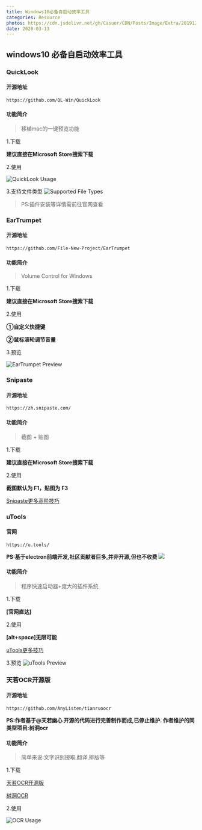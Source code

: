 ```yaml
---
title: Windows10必备自启动效率工具
categories: Resource
photos: https://cdn.jsdelivr.net/gh/Casuor/CDN/Posts/Image/Extra/20191228/win10.png
date: 2020-03-13
---
```


## windows10 必备自启动效率工具
### QuickLook
#### 开源地址

`https://github.com/QL-Win/QuickLook`

#### 功能简介
>移植mac的一键预览功能

1.下载

**建议直接在Microsoft Store搜索下载**

2.使用

![QuickLook Usage](http://yanxuan.nosdn.127.net/28f6b9dcfa32e8fb4c49637df46f4417.png)

3.支持文件类型
![Supported File Types](http://yanxuan.nosdn.127.net/70ef54f0084de7b7b5128ff5f074d046.png)

>PS:插件安装等详情需前往官网查看

### EarTrumpet
#### 开源地址

`https://github.com/File-New-Project/EarTrumpet`

#### 功能简介
>Volume Control for Windows

1.下载

**建议直接在Microsoft Store搜索下载**

2.使用

**①自定义快捷键**

**②鼠标滚轮调节音量**

3.预览

![EarTrumpet Preview](http://yanxuan.nosdn.127.net/525c0bd0edaa6384238f956e8743ebe6.png)

### Snipaste
#### 开源地址
`https://zh.snipaste.com/`
#### 功能简介
>截图 + 贴图

1.下载

**建议直接在Microsoft Store搜索下载**

2.使用

**截图默认为 F1，贴图为 F3**

[Snipaste更多高阶技巧](https://docs.snipaste.com/zh-cn/)

### uTools
#### 官网
`https://u.tools/`

**PS:基于electron前端开发,社区贡献者巨多,并非开源,但也不收费**
![](http://yanxuan.nosdn.127.net/5c1b1c73c5d71939aaf2f87555546bf2.png)
#### 功能简介
>程序快速启动器+庞大的插件系统

1.下载

**[官网直达]**

2.使用

**[alt+space]无限可能**

[uTools更多技巧](https://u.tools/docs/guide/skills.html)

3.预览
![uTools Preview](http://yanxuan.nosdn.127.net/2d3e9e173133152447c8e53f6fdcfa9c.png)
### 天若OCR开源版
#### 开源地址
`https://github.com/AnyListen/tianruoocr`

**PS:作者基于@天若幽心 开源的代码进行完善制作而成,已停止维护. 作者维护的同类型项目:树洞ocr**

#### 功能简介
>简单来说:文字识别提取,翻译,排版等

1.下载

[天若OCR开源版](https://github.com/AnyListen/tianruoocr/releases)

[树洞OCR](https://github.com/AnyListen/tools-ocr)

2.使用

![OCR Usage](http://yanxuan.nosdn.127.net/5b3f05f572c6febafa3f0117f8f887c3.png)